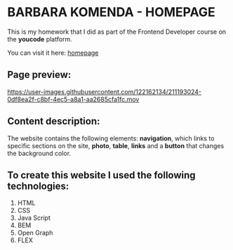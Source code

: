 # BARBARA KOMENDA - HOMEPAGE

This is my homework that I did as part of the Frontend Developer course on the **youcode** platform. 

You can visit it here: [homepage](https://barbarakomenda.github.io/homepage/)

## Page preview:

https://user-images.githubusercontent.com/122162134/211193024-0df8ea2f-c8bf-4ec5-a8a1-aa2685cfa1fc.mov


## Content description: 
The website contains the following elements: **navigation**, which links to specific sections on the site, **photo**, **table**, **links** and a **button** that changes the background color.

## To create this website I used the following technologies:
1. HTML
2. CSS
3. Java Script
4. BEM
5. Open Graph 
6. FLEX
